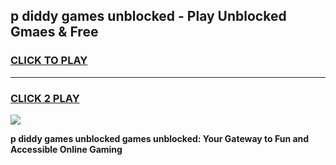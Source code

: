 
## p diddy games unblocked - Play Unblocked Gmaes & Free
<h3>
<a href="https://news.freeplayer.one?title=p_diddy_games_unblocked&ref=23F">CLICK TO PLAY</a></h3>
<hr>

<h3>
<a href="https://news.freeplayer.one?title=p_diddy_games_unblocked&ref=23F">CLICK 2 PLAY</a>
  
</h3>

<a href="https://news.freeplayer.one?title=p_diddy_games_unblocked&ref=23F/"><img src="https://clearcache.store/games.png"></a>


**p diddy games unblocked games unblocked: Your Gateway to Fun and Accessible Online Gaming**
